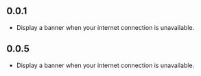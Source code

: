 ## 0.0.1

* Display a banner when your internet connection is unavailable.


## 0.0.5

* Display a banner when your internet connection is unavailable.
